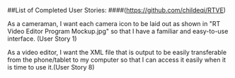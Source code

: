 ##List of Completed User Stories:
####(https://github.com/childeqi/RTVE)

As a cameraman, I want each camera icon to be laid out as shown in "RT Video Editor Program Mockup.jpg" so that I have a familiar and easy-to-use interface. (User Story 1)

As a video editor, I want the XML file that is output to be easily transferable from the phone/tablet to my computer so that I can access it easily when it is time to use it.(User Story 8)